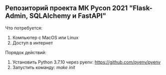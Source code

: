 ## Репозиторий проекта МК Pycon 2021 "Flask-Admin, SQLAlchemy и FastAPI"


Что потребуется:
1. Компьютер с MacOS или Linux
2. Доступ в интернет

Порядок действий:
1. Установить Python 3.7.10 через pyenv: https://github.com/pyenv/pyenv
2. Запустить команду: *make init*
